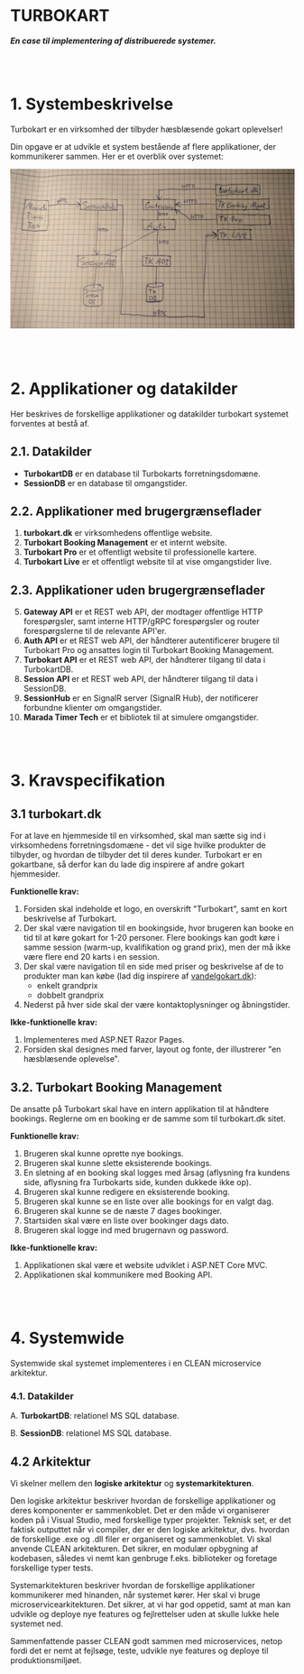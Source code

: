 # TURBOKART
***En case til implementering af distribuerede systemer.***

<br><br>

# 1. Systembeskrivelse
Turbokart er en virksomhed der tilbyder hæsblæsende gokart oplevelser!

Din opgave er at udvikle et system bestående af flere applikationer, der kommunikerer sammen. Her er et overblik over systemet:

![Turbokart systemet](TK-system.jpg)

<br><br>

# 2. Applikationer og datakilder
Her beskrives de forskellige applikationer og datakilder turbokart systemet forventes at bestå af.
## 2.1. Datakilder
* **TurbokartDB** er en database til Turbokarts forretningsdomæne.
* **SessionDB** er en database til omgangstider.

## 2.2. Applikationer med brugergrænseflader
1. **turbokart.dk** er virksomhedens offentlige website.
2. **Turbokart Booking Management** er et internt website.
3. **Turbokart Pro** er et offentligt website til professionelle kartere.
4. **Turbokart Live** er et offentligt website til at vise omgangstider live.

## 2.3. Applikationer uden brugergrænseflader
5. **Gateway API** er et REST web API, der modtager offentlige HTTP forespørgsler, samt interne HTTP/gRPC forespørgsler og router forespørgslerne til de relevante API'er.
6. **Auth API** er et REST web API, der håndterer autentificerer brugere til Turbokart Pro og ansattes login til Turbokart Booking Management.
7. **Turbokart API** er et REST web API, der håndterer tilgang til data i TurbokartDB.
8. **Session API** er et REST web API, der håndterer tilgang til data i SessionDB.
9. **SessionHub** er en SignalR server (SignalR Hub), der notificerer forbundne klienter om omgangstider.
10. **Marada Timer Tech** er et bibliotek til at simulere omgangstider.

<br><br>

# 3. Kravspecifikation

## 3.1 turbokart.dk
For at lave en hjemmeside til en virksomhed, skal man sætte sig ind i virksomhedens forretningsdomæne - det vil sige hvilke produkter de tilbyder, og hvordan de tilbyder det til deres kunder. Turbokart er en gokartbane, så derfor kan du lade dig inspirere af andre gokart hjemmesider.

**Funktionelle krav:**
1. Forsiden skal indeholde et logo, en overskrift "Turbokart", samt en kort beskrivelse af Turbokart.
2. Der skal være navigation til en bookingside, hvor brugeren kan booke en tid til at køre gokart for 1-20 personer. Flere bookings kan godt køre i samme session (warm-up, kvalifikation og grand prix), men der må ikke være flere end 20 karts i en session.
3. Der skal være navigation til en side med priser og beskrivelse af de to produkter man kan købe (lad dig inspirere af [vandelgokart.dk](https://vandelgokart.dk/)): 
    * enkelt grandprix
    * dobbelt grandprix
4. Nederst på hver side skal der være kontaktoplysninger og åbningstider.

**Ikke-funktionelle krav:**
1. Implementeres med ASP.NET Razor Pages.
2. Forsiden skal designes med farver, layout og fonte, der illustrerer "en hæsblæsende oplevelse".


## 3.2. Turbokart Booking Management
De ansatte på Turbokart skal have en intern applikation til at håndtere bookings. Reglerne om en booking er de samme som til turbokart.dk sitet.

**Funktionelle krav:**
1. Brugeren skal kunne oprette nye bookings.
2. Brugeren skal kunne slette eksisterende bookings.
3. En sletning af en booking skal logges med årsag (aflysning fra kundens side, aflysning fra Turbokarts side, kunden dukkede ikke op).
4. Brugeren skal kunne redigere en eksisterende booking.
5. Brugeren skal kunne se en liste over alle bookings for en valgt dag.
6. Brugeren skal kunne se de næste 7 dages bookinger.
7. Startsiden skal være en liste over bookinger dags dato.
8. Brugeren skal logge ind med brugernavn og password.

**Ikke-funktionelle krav:**
1. Applikationen skal være et website udviklet i ASP.NET Core MVC.
2. Applikationen skal kommunikere med Booking API.

<br><br>

# 4. Systemwide
Systemwide skal systemet implementeres i en CLEAN microservice arkitektur.

### 4.1. Datakilder

A. **TurbokartDB**: relationel MS SQL database.

B. **SessionDB**: relationel MS SQL database.


## 4.2 Arkitektur 
Vi skelner mellem den **logiske arkitektur** og **systemarkitekturen**. 

Den logiske arkitektur beskriver hvordan de forskellige applikationer og deres komponenter er sammenkoblet. Det er den måde vi organiserer koden på i Visual Studio, med forskellige typer projekter. Teknisk set, er det faktisk outputtet når vi compiler, der er den logiske arkitektur, dvs. hvordan de forskellige .exe og .dll filer er organiseret og sammenkoblet. Vi skal anvende CLEAN arkitekturen. Det sikrer, en modulær opbygning af kodebasen, således vi nemt kan genbruge f.eks. biblioteker og foretage forskellige typer tests.

Systemarkitekturen beskriver hvordan de forskellige applikationer kommunikerer med hinanden, når systemet kører. Her skal vi bruge microservicearkitekturen. Det sikrer, at vi har god oppetid, samt at man kan udvikle og deploye nye features og fejlrettelser uden at skulle lukke hele systemet ned.

Sammenfattende passer CLEAN godt sammen med microservices, netop fordi det er nemt at fejlsøge, teste, udvikle nye features og deploye til produktionsmiljøet.